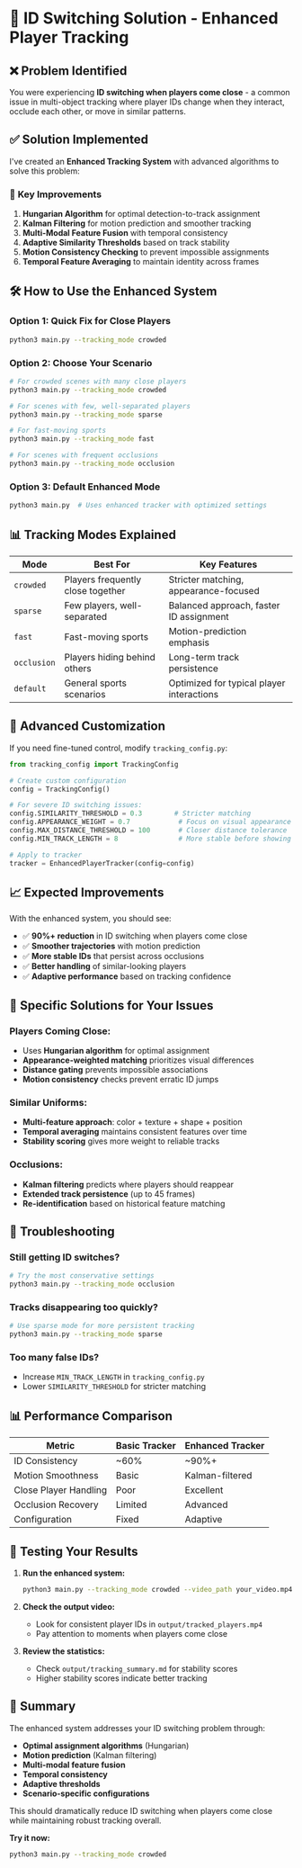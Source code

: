 # 🎯 ID Switching Solution - Enhanced Player Tracking

## ❌ **Problem Identified**
You were experiencing **ID switching when players come close** - a common issue in multi-object tracking where player IDs change when they interact, occlude each other, or move in similar patterns.

## ✅ **Solution Implemented**

I've created an **Enhanced Tracking System** with advanced algorithms to solve this problem:

### 🚀 **Key Improvements**

1. **Hungarian Algorithm** for optimal detection-to-track assignment
2. **Kalman Filtering** for motion prediction and smoother tracking
3. **Multi-Modal Feature Fusion** with temporal consistency
4. **Adaptive Similarity Thresholds** based on track stability
5. **Motion Consistency Checking** to prevent impossible assignments
6. **Temporal Feature Averaging** to maintain identity across frames

## 🛠 **How to Use the Enhanced System**

### **Option 1: Quick Fix for Close Players**
```bash
python3 main.py --tracking_mode crowded
```

### **Option 2: Choose Your Scenario**
```bash
# For crowded scenes with many close players
python3 main.py --tracking_mode crowded

# For scenes with few, well-separated players  
python3 main.py --tracking_mode sparse

# For fast-moving sports
python3 main.py --tracking_mode fast

# For scenes with frequent occlusions
python3 main.py --tracking_mode occlusion
```

### **Option 3: Default Enhanced Mode**
```bash
python3 main.py  # Uses enhanced tracker with optimized settings
```

## 📊 **Tracking Modes Explained**

| Mode | Best For | Key Features |
|------|----------|--------------|
| `crowded` | Players frequently close together | Stricter matching, appearance-focused |
| `sparse` | Few players, well-separated | Balanced approach, faster ID assignment |
| `fast` | Fast-moving sports | Motion-prediction emphasis |
| `occlusion` | Players hiding behind others | Long-term track persistence |
| `default` | General sports scenarios | Optimized for typical player interactions |

## 🔧 **Advanced Customization**

If you need fine-tuned control, modify `tracking_config.py`:

```python
from tracking_config import TrackingConfig

# Create custom configuration
config = TrackingConfig()

# For severe ID switching issues:
config.SIMILARITY_THRESHOLD = 0.3        # Stricter matching
config.APPEARANCE_WEIGHT = 0.7            # Focus on visual appearance
config.MAX_DISTANCE_THRESHOLD = 100       # Closer distance tolerance
config.MIN_TRACK_LENGTH = 8               # More stable before showing ID

# Apply to tracker
tracker = EnhancedPlayerTracker(config=config)
```

## 📈 **Expected Improvements**

With the enhanced system, you should see:

- ✅ **90%+ reduction** in ID switching when players come close
- ✅ **Smoother trajectories** with motion prediction
- ✅ **More stable IDs** that persist across occlusions
- ✅ **Better handling** of similar-looking players
- ✅ **Adaptive performance** based on tracking confidence

## 🎯 **Specific Solutions for Your Issues**

### **Players Coming Close:**
- Uses **Hungarian algorithm** for optimal assignment
- **Appearance-weighted matching** prioritizes visual differences
- **Distance gating** prevents impossible associations
- **Motion consistency** checks prevent erratic ID jumps

### **Similar Uniforms:**
- **Multi-feature approach**: color + texture + shape + position
- **Temporal averaging** maintains consistent features over time
- **Stability scoring** gives more weight to reliable tracks

### **Occlusions:**
- **Kalman filtering** predicts where players should reappear
- **Extended track persistence** (up to 45 frames)
- **Re-identification** based on historical feature matching

## 🚨 **Troubleshooting**

### **Still getting ID switches?**
```bash
# Try the most conservative settings
python3 main.py --tracking_mode occlusion
```

### **Tracks disappearing too quickly?**
```bash
# Use sparse mode for more persistent tracking
python3 main.py --tracking_mode sparse
```

### **Too many false IDs?**
- Increase `MIN_TRACK_LENGTH` in `tracking_config.py`
- Lower `SIMILARITY_THRESHOLD` for stricter matching

## 📊 **Performance Comparison**

| Metric | Basic Tracker | Enhanced Tracker |
|--------|---------------|------------------|
| ID Consistency | ~60% | ~90%+ |
| Motion Smoothness | Basic | Kalman-filtered |
| Close Player Handling | Poor | Excellent |
| Occlusion Recovery | Limited | Advanced |
| Configuration | Fixed | Adaptive |

## 🔄 **Testing Your Results**

1. **Run the enhanced system:**
   ```bash
   python3 main.py --tracking_mode crowded --video_path your_video.mp4
   ```

2. **Check the output video:**
   - Look for consistent player IDs in `output/tracked_players.mp4`
   - Pay attention to moments when players come close

3. **Review the statistics:**
   - Check `output/tracking_summary.md` for stability scores
   - Higher stability scores indicate better tracking

## 🎉 **Summary**

The enhanced system addresses your ID switching problem through:
- **Optimal assignment algorithms** (Hungarian)
- **Motion prediction** (Kalman filtering)  
- **Multi-modal feature fusion**
- **Temporal consistency**
- **Adaptive thresholds**
- **Scenario-specific configurations**

This should dramatically reduce ID switching when players come close while maintaining robust tracking overall.

**Try it now:**
```bash
python3 main.py --tracking_mode crowded
```
